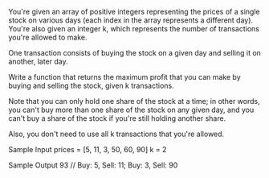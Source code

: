 You're given an array of positive integers
representing the prices of a single stock
on various days (each index in the array
represents a different day). You're also
given an integer k, which represents the
number of transactions you're allowed to
make.

One transaction consists of buying the
stock on a given day and selling it on
another, later day.

Write a function that returns the maximum
profit that you can make by buying and
selling the stock, given k transactions.

Note that you can only hold one share of
the stock at a time; in other words, you
can't buy more than one share of the stock
on any given day, and you can't buy a share
of the stock if you're still holding another
share.

Also, you don't need to use all k transactions
that you're allowed.

Sample Input
prices = [5, 11, 3, 50, 60, 90]
k = 2

Sample Output
93 // Buy: 5, Sell: 11; Buy: 3, Sell: 90
